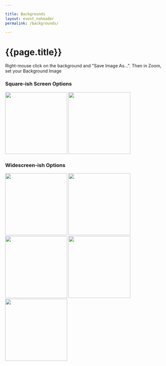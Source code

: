 ```yaml
---

title: Backgrounds
layout: event_noheader
permalink: /backgrounds/

---
```


# {{page.title}}
Right-mouse click on the background and "Save Image As...". Then in Zoom, set your Background Image

### Square-ish Screen Options
<img src="https://owasp.org/www-event-2020-04-virtual/assets/images/virtual-backgrounds/OWASP-Virtual-Background-center-v1.png" height="200">

<img src="https://owasp.org/www-event-2020-04-virtual/assets/images/virtual-backgrounds/OWASP-Virtual-Background-center-v2.png" height="200">

### Widescreen-ish Options
<img src="https://owasp.org/www-event-2020-04-virtual/assets/images/virtual-backgrounds/OWASP-Virtual-Background_v1.png" height="200">

<img src="https://owasp.org/www-event-2020-04-virtual/assets/images/virtual-backgrounds/OWASP-Virtual-Background_v2.png" height="200">

<img src="https://owasp.org/www-event-2020-04-virtual/assets/images/virtual-backgrounds/OWASP-Virtual-Background_v3.png" height="200">

<img src="https://owasp.org/www-event-2020-04-virtual/assets/images/virtual-backgrounds/OWASP-Virtual-Background_v4.png" height="200">

<img src="https://owasp.org/www-event-2020-04-virtual/assets/images/virtual-backgrounds/OWASP-Virtual-Background_v5.png" height="200">
